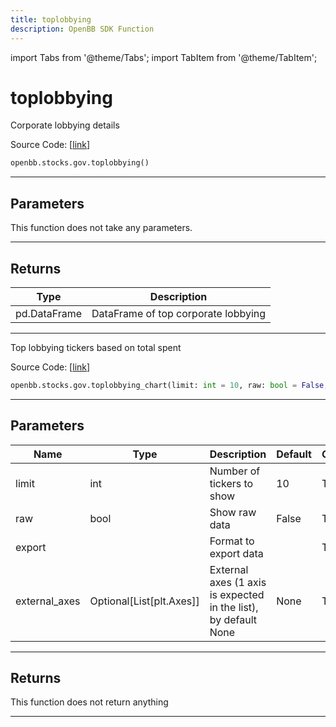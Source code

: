 ```yaml
---
title: toplobbying
description: OpenBB SDK Function
---
```


import Tabs from '@theme/Tabs';
import TabItem from '@theme/TabItem';

# toplobbying

<Tabs>
<TabItem value="model" label="Model" default>

Corporate lobbying details

Source Code: [[link](https://github.com/OpenBB-finance/OpenBBTerminal/tree/main/openbb_terminal/stocks/government/quiverquant_model.py#L358)]

```python
openbb.stocks.gov.toplobbying()
```

---

## Parameters

This function does not take any parameters.

---

## Returns

| Type | Description |
| ---- | ----------- |
| pd.DataFrame | DataFrame of top corporate lobbying |
---

</TabItem>
<TabItem value="view" label="Chart">

Top lobbying tickers based on total spent

Source Code: [[link](https://github.com/OpenBB-finance/OpenBBTerminal/tree/main/openbb_terminal/stocks/government/quiverquant_view.py#L622)]

```python
openbb.stocks.gov.toplobbying_chart(limit: int = 10, raw: bool = False, export: str = "", external_axes: Optional[List[matplotlib.axes._axes.Axes]] = None)
```

---

## Parameters

| Name | Type | Description | Default | Optional |
| ---- | ---- | ----------- | ------- | -------- |
| limit | int | Number of tickers to show | 10 | True |
| raw | bool | Show raw data | False | True |
| export |  | Format to export data |  | True |
| external_axes | Optional[List[plt.Axes]] | External axes (1 axis is expected in the list), by default None | None | True |


---

## Returns

This function does not return anything

---

</TabItem>
</Tabs>
